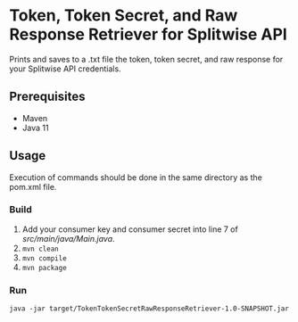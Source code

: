 # Token, Token Secret, and Raw Response Retriever for Splitwise API
Prints and saves to a .txt file the token, token secret, and raw response for your Splitwise API credentials.

## Prerequisites
- Maven
- Java 11

## Usage
Execution of commands should be done in the same directory as the pom.xml file.
### Build
1. Add your consumer key and consumer secret into line 7 of _src/main/java/Main.java_.
2. `mvn clean`
3. `mvn compile`
4. `mvn package`

### Run
`java -jar target/TokenTokenSecretRawResponseRetriever-1.0-SNAPSHOT.jar`
